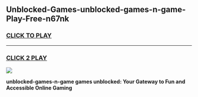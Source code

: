 
## Unblocked-Games-unblocked-games-n-game-Play-Free-n67nk
<h3>
<a href="https://premium76.site?title=unblocked-games-n-game&ref=23A">CLICK TO PLAY</a></h3>
<hr>

<h3>
<a href="https://premium76.site?title=unblocked-games-n-game&ref=23A">CLICK 2 PLAY</a>
  
</h3>

<a href="https://premium76.site?title=unblocked-games-n-game&ref=23A"><img src="https://clearcache.store/games.png"></a>


**unblocked-games-n-game games unblocked: Your Gateway to Fun and Accessible Online Gaming**

